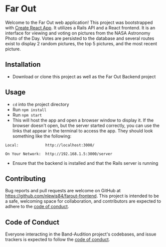 # Far Out

Welcome to the Far Out web application! This project was bootstrapped with [Create React App](https://github.com/facebook/create-react-app). It utilizes a Rails API and a React frontend. It is an interface for viewing and voting on pictures from the NASA Astronomy Photo of the Day. Votes are persisted to the database and several routes exist to display 2 random pictures, the top 5 pictures, and the most recent picture.

## Installation

- Download or clone this project as well as the Far Out Backend project

## Usage

- `cd` into the project directory
- Run `npm install`
- Run `npm start`
- This will host the app and open a browser window to display it. If the browser doesn't open, but the server started correctly, you can use the links that appear in the terminal to access the app. They should look something like the following:

`Local:            http://localhost:3000/`

`On Your Network:  http://192.168.1.5:3000/server`
- Ensure that the backend is installed and that the Rails server is running

## Contributing

Bug reports and pull requests are welcome on GitHub at https://github.com/nlewis84/farout-frontend. This project is intended to be a safe, welcoming space for collaboration, and contributors are expected to adhere to the [code of conduct](https://github.com/nlewis84/farout-frontend/blob/master/CODE_OF_CONDUCT.md).

## Code of Conduct

Everyone interacting in the Band-Audition project's codebases, and issue trackers is expected to follow the [code of conduct](https://github.com/nlewis84/farout-frontend/blob/master/CODE_OF_CONDUCT.md).
